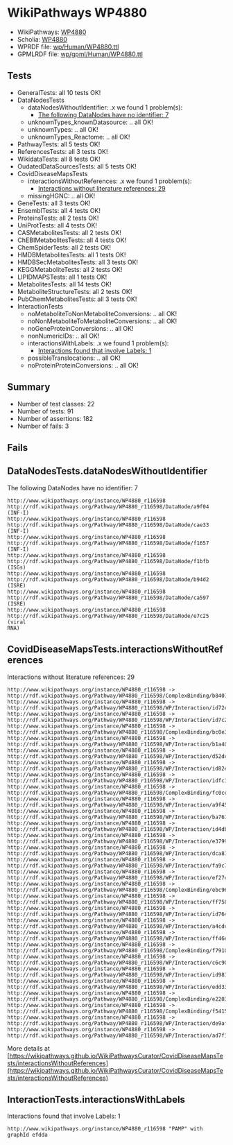 # WikiPathways WP4880

* WikiPathways: [WP4880](https://identifiers.org/wikipathways:WP4880)
* Scholia: [WP4880](https://scholia.toolforge.org/wikipathways/WP4880)
* WPRDF file: [wp/Human/WP4880.ttl](../wp/Human/WP4880.ttl)
* GPMLRDF file: [wp/gpml/Human/WP4880.ttl](../wp/gpml/Human/WP4880.ttl)

## Tests
* GeneralTests: all 10 tests OK!
* DataNodesTests
    * dataNodesWithoutIdentifier: .x we found 1 problem(s):
        * [The following DataNodes have no identifier: 7](#d2d32fa6)
    * unknownTypes_knownDatasource: .. all OK!
    * unknownTypes: .. all OK!
    * unknownTypes_Reactome: .. all OK!
* PathwayTests: all 5 tests OK!
* ReferencesTests: all 3 tests OK!
* WikidataTests: all 8 tests OK!
* OudatedDataSourcesTests: all 5 tests OK!
* CovidDiseaseMapsTests
    * interactionsWithoutReferences: .x we found 1 problem(s):
        * [Interactions without literature references: 29](#9701cd09)
    * missingHGNC: .. all OK!
* GeneTests: all 3 tests OK!
* EnsemblTests: all 4 tests OK!
* ProteinsTests: all 2 tests OK!
* UniProtTests: all 4 tests OK!
* CASMetabolitesTests: all 2 tests OK!
* ChEBIMetabolitesTests: all 4 tests OK!
* ChemSpiderTests: all 2 tests OK!
* HMDBMetabolitesTests: all 1 tests OK!
* HMDBSecMetabolitesTests: all 3 tests OK!
* KEGGMetaboliteTests: all 2 tests OK!
* LIPIDMAPSTests: all 1 tests OK!
* MetabolitesTests: all 14 tests OK!
* MetaboliteStructureTests: all 2 tests OK!
* PubChemMetabolitesTests: all 3 tests OK!
* InteractionTests
    * noMetaboliteToNonMetaboliteConversions: .. all OK!
    * noNonMetaboliteToMetaboliteConversions: .. all OK!
    * noGeneProteinConversions: .. all OK!
    * nonNumericIDs: .. all OK!
    * interactionsWithLabels: .x we found 1 problem(s):
        * [Interactions found that involve Labels: 1](#630d2678)
    * possibleTranslocations: .. all OK!
    * noProteinProteinConversions: .. all OK!


## Summary

* Number of test classes: 22
* Number of tests: 91
* Number of assertions: 182
* Number of fails: 3

## Fails

<a name="d2d32fa6" />

## DataNodesTests.dataNodesWithoutIdentifier

The following DataNodes have no identifier: 7
```
http://www.wikipathways.org/instance/WP4880_r116598 http://rdf.wikipathways.org/Pathway/WP4880_r116598/DataNode/a9f04 (INF-I)
http://www.wikipathways.org/instance/WP4880_r116598 http://rdf.wikipathways.org/Pathway/WP4880_r116598/DataNode/cae33 (INF-I)
http://www.wikipathways.org/instance/WP4880_r116598 http://rdf.wikipathways.org/Pathway/WP4880_r116598/DataNode/f1657 (INF-I)
http://www.wikipathways.org/instance/WP4880_r116598 http://rdf.wikipathways.org/Pathway/WP4880_r116598/DataNode/f1bfb (ISGs)
http://www.wikipathways.org/instance/WP4880_r116598 http://rdf.wikipathways.org/Pathway/WP4880_r116598/DataNode/b94d2 (ISRE)
http://www.wikipathways.org/instance/WP4880_r116598 http://rdf.wikipathways.org/Pathway/WP4880_r116598/DataNode/ca597 (ISRE)
http://www.wikipathways.org/instance/WP4880_r116598 http://rdf.wikipathways.org/Pathway/WP4880_r116598/DataNode/e7c25 (viral
RNA)
```

<a name="9701cd09" />

## CovidDiseaseMapsTests.interactionsWithoutReferences

Interactions without literature references: 29
```
http://www.wikipathways.org/instance/WP4880_r116598 -> http://rdf.wikipathways.org/Pathway/WP4880_r116598/ComplexBinding/b8407
http://www.wikipathways.org/instance/WP4880_r116598 -> http://rdf.wikipathways.org/Pathway/WP4880_r116598/WP/Interaction/id72e167d2
http://www.wikipathways.org/instance/WP4880_r116598 -> http://rdf.wikipathways.org/Pathway/WP4880_r116598/WP/Interaction/id7c297d34
http://www.wikipathways.org/instance/WP4880_r116598 -> http://rdf.wikipathways.org/Pathway/WP4880_r116598/ComplexBinding/bc0e3
http://www.wikipathways.org/instance/WP4880_r116598 -> http://rdf.wikipathways.org/Pathway/WP4880_r116598/WP/Interaction/b1a40
http://www.wikipathways.org/instance/WP4880_r116598 -> http://rdf.wikipathways.org/Pathway/WP4880_r116598/WP/Interaction/d52dc
http://www.wikipathways.org/instance/WP4880_r116598 -> http://rdf.wikipathways.org/Pathway/WP4880_r116598/WP/Interaction/id82ecd04c
http://www.wikipathways.org/instance/WP4880_r116598 -> http://rdf.wikipathways.org/Pathway/WP4880_r116598/WP/Interaction/idfc1498e4
http://www.wikipathways.org/instance/WP4880_r116598 -> http://rdf.wikipathways.org/Pathway/WP4880_r116598/ComplexBinding/fc0ce
http://www.wikipathways.org/instance/WP4880_r116598 -> http://rdf.wikipathways.org/Pathway/WP4880_r116598/WP/Interaction/a9f45
http://www.wikipathways.org/instance/WP4880_r116598 -> http://rdf.wikipathways.org/Pathway/WP4880_r116598/WP/Interaction/ba761
http://www.wikipathways.org/instance/WP4880_r116598 -> http://rdf.wikipathways.org/Pathway/WP4880_r116598/WP/Interaction/id4db933d9
http://www.wikipathways.org/instance/WP4880_r116598 -> http://rdf.wikipathways.org/Pathway/WP4880_r116598/WP/Interaction/e3799
http://www.wikipathways.org/instance/WP4880_r116598 -> http://rdf.wikipathways.org/Pathway/WP4880_r116598/WP/Interaction/dca81
http://www.wikipathways.org/instance/WP4880_r116598 -> http://rdf.wikipathways.org/Pathway/WP4880_r116598/WP/Interaction/fa9c7
http://www.wikipathways.org/instance/WP4880_r116598 -> http://rdf.wikipathways.org/Pathway/WP4880_r116598/WP/Interaction/ef27c
http://www.wikipathways.org/instance/WP4880_r116598 -> http://rdf.wikipathways.org/Pathway/WP4880_r116598/ComplexBinding/ebc96
http://www.wikipathways.org/instance/WP4880_r116598 -> http://rdf.wikipathways.org/Pathway/WP4880_r116598/WP/Interaction/ff758
http://www.wikipathways.org/instance/WP4880_r116598 -> http://rdf.wikipathways.org/Pathway/WP4880_r116598/WP/Interaction/id764393e3
http://www.wikipathways.org/instance/WP4880_r116598 -> http://rdf.wikipathways.org/Pathway/WP4880_r116598/WP/Interaction/a4cdc
http://www.wikipathways.org/instance/WP4880_r116598 -> http://rdf.wikipathways.org/Pathway/WP4880_r116598/WP/Interaction/ff46e
http://www.wikipathways.org/instance/WP4880_r116598 -> http://rdf.wikipathways.org/Pathway/WP4880_r116598/ComplexBinding/f7910
http://www.wikipathways.org/instance/WP4880_r116598 -> http://rdf.wikipathways.org/Pathway/WP4880_r116598/WP/Interaction/c6c90
http://www.wikipathways.org/instance/WP4880_r116598 -> http://rdf.wikipathways.org/Pathway/WP4880_r116598/WP/Interaction/id981e6cb4
http://www.wikipathways.org/instance/WP4880_r116598 -> http://rdf.wikipathways.org/Pathway/WP4880_r116598/WP/Interaction/edd33
http://www.wikipathways.org/instance/WP4880_r116598 -> http://rdf.wikipathways.org/Pathway/WP4880_r116598/ComplexBinding/e2203
http://www.wikipathways.org/instance/WP4880_r116598 -> http://rdf.wikipathways.org/Pathway/WP4880_r116598/ComplexBinding/f5415
http://www.wikipathways.org/instance/WP4880_r116598 -> http://rdf.wikipathways.org/Pathway/WP4880_r116598/WP/Interaction/de9af
http://www.wikipathways.org/instance/WP4880_r116598 -> http://rdf.wikipathways.org/Pathway/WP4880_r116598/WP/Interaction/ad7f1
```

More details at [https://wikipathways.github.io/WikiPathwaysCurator/CovidDiseaseMapsTests/interactionsWithoutReferences](https://wikipathways.github.io/WikiPathwaysCurator/CovidDiseaseMapsTests/interactionsWithoutReferences)

<a name="630d2678" />

## InteractionTests.interactionsWithLabels

Interactions found that involve Labels: 1
```
http://www.wikipathways.org/instance/WP4880_r116598 "PAMP" with graphId efdda
```

